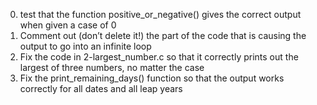 0. test that the function positive_or_negative() gives the correct output when given a case of 0
1. Comment out (don’t delete it!) the part of the code that is causing the output to go into an infinite loop
2. Fix the code in 2-largest_number.c so that it correctly prints out the largest of three numbers, no matter the case
3. Fix the print_remaining_days() function so that the output works correctly for all dates and all leap years
